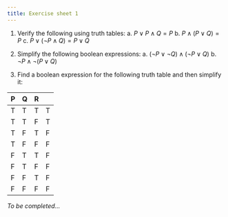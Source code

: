 ```yaml
---
title: Exercise sheet 1
---
```



1. Verify the following using truth tables:
   a. $P \lor P \land Q = P$
   b. $P \land (P \lor Q) = P$
   c. $P \lor (\neg P \land Q) = P \lor Q$


2. Simplify the following boolean expressions:
   a. $(\neg P \lor \neg Q) \land (\neg P \lor Q)$
   b. $\neg P \land \neg (P \lor Q)$



3. Find a boolean expression for the following truth table and then simplify it:

| P | Q | R |   |
|---|---|---|---|
| T | T | T | T |
| T | T | F | T |
| T | F | T | F |
| T | F | F | F |
| F | T | T | F |
| F | T | F | F |
| F | F | T | F |
| F | F | F | F |



*To be completed...*
